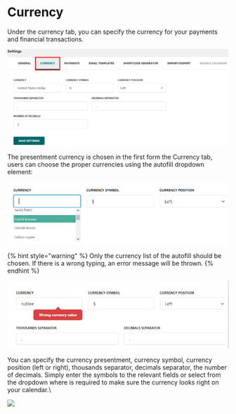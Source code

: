 # Currency

Under the currency tab, you can specify the currency for your payments and financial transactions.

![](<../.gitbook/assets/image (169).png>)

The presentment currency is chosen in the first form the Currency tab, users can choose the proper currencies using the autofill dropdown element:

![](<../.gitbook/assets/image (36).png>)

{% hint style="warning" %}
Only the currency list of the autofill should be chosen. If there is a wrong typing, an error message will be thrown.
{% endhint %}

![](<../.gitbook/assets/image (197).png>)

You can specify the currency presentment,  currency symbol, currency position (left or right), thousands separator, decimals separator, the number of decimals. Simply enter the symbols to the relevant fields or select from the dropdown where is required to make sure the currency looks right on your calendar.\


![](https://lh6.googleusercontent.com/h6O11LlRzZeR0lH-a6jAoyMDnMRsAWljSh9xR9pQ95\_x3Dylury6Dd5lCNOLBVtPNZuUmkEQU0muCSaiJDJPLvu-T5yVjv8JbzomTTKl4rrKdBJBa107OxTFHzX9t2MJpP\_\_l7sb)
